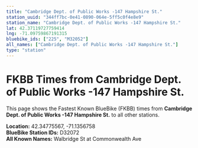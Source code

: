 ```yaml
---
title: "Cambridge Dept. of Public Works -147 Hampshire St."
station_uuid: "344ff7bc-0e41-0890-064e-5ff5c0f4e8e9"
station_name: "Cambridge Dept. of Public Works -147 Hampshire St."
lat: 42.37119727759414
lng: -71.09759867191315
bluebike_ids: ["225", "M32052"]
all_names: ["Cambridge Dept. of Public Works -147 Hampshire St."]
type: "station"
---
```


# FKBB Times from Cambridge Dept. of Public Works -147 Hampshire St.

This page shows the Fastest Known BlueBike (FKBB) times from **Cambridge Dept. of Public Works -147 Hampshire St.** to all other stations.

**Location:** 42.34775567, -71.1356758  
**BlueBike Station IDs:** D32072  
**All Known Names:** Walbridge St at Commonwealth Ave

